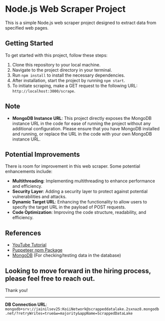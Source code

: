 # Node.js Web Scraper Project

This is a simple Node.js web scraper project designed to extract data from specified web pages. 

## Getting Started

To get started with this project, follow these steps:

1. Clone this repository to your local machine.
2. Navigate to the project directory in your terminal.
3. Run `npm install` to install the necessary dependencies.
4. After installation, start the project by running `npm start`.
5. To initiate scraping, make a GET request to the following URL: `http://localhost:3000/scrape`.

## Note

- **MongoDB Instance URL**: This project directly exposes the MongoDB instance URL in the code for ease of running the project without any additional configuration. Please ensure that you have MongoDB installed and running, or replace the URL in the code with your own MongoDB instance URL.

## Potential Improvements

There is room for improvement in this web scraper. Some potential enhancements include:

- **Multithreading**: Implementing multithreading to enhance performance and efficiency.
- **Security Layer**: Adding a security layer to protect against potential vulnerabilities and attacks.
- **Dynamic Target URL**: Enhancing the functionality to allow users to specify the target URL in the payload of POST requests.
- **Code Optimization**: Improving the code structure, readability, and efficiency.

## References

- [YouTube Tutorial](https://www.youtube.com/watch?v=S67gyqnYHmI)
- [Puppeteer npm Package](https://www.npmjs.com/package/puppeteer)
- [MongoDB](https://www.mongodb.com/) (For checking/testing data in the database)

## Looking to move forward in the hiring process, please feel free to reach out.

Thank you!

---

**DB Connection URL**: `mongodb+srv://jainilsev25:KoiiNetwork@scrappeddatalake.2sxnaz8.mongodb.net/?retryWrites=true&w=majority&appName=ScrappedDataLake`

